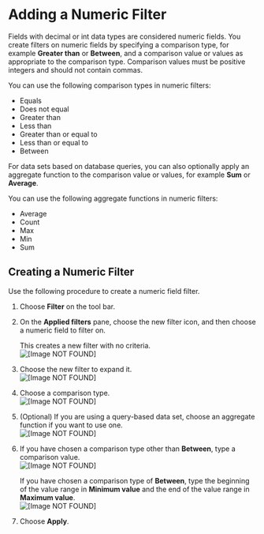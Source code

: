 # Adding a Numeric Filter<a name="add-a-numeric-filter"></a>

Fields with decimal or int data types are considered numeric fields\. You create filters on numeric fields by specifying a comparison type, for example **Greater than** or **Between**, and a comparison value or values as appropriate to the comparison type\. Comparison values must be positive integers and should not contain commas\.

You can use the following comparison types in numeric filters:
+ Equals
+ Does not equal
+ Greater than
+ Less than
+ Greater than or equal to
+ Less than or equal to
+ Between

For data sets based on database queries, you can also optionally apply an aggregate function to the comparison value or values, for example **Sum** or **Average**\. 

You can use the following aggregate functions in numeric filters:
+ Average
+ Count
+ Max
+ Min
+ Sum

## Creating a Numeric Filter<a name="create-a-numeric-filter"></a>

Use the following procedure to create a numeric field filter\.

1. Choose **Filter** on the tool bar\.

1. On the **Applied filters** pane, choose the new filter icon, and then choose a numeric field to filter on\.

   This creates a new filter with no criteria\.  
![\[Image NOT FOUND\]](http://docs.aws.amazon.com/quicksight/latest/user/images/new-numeric-filter.png)

1. Choose the new filter to expand it\.  
![\[Image NOT FOUND\]](http://docs.aws.amazon.com/quicksight/latest/user/images/choose-numeric-filter.png)

1. Choose a comparison type\.  
![\[Image NOT FOUND\]](http://docs.aws.amazon.com/quicksight/latest/user/images/filter-numeric-comparison.png)

1. \(Optional\) If you are using a query\-based data set, choose an aggregate function if you want to use one\.  
![\[Image NOT FOUND\]](http://docs.aws.amazon.com/quicksight/latest/user/images/numeric-filter-aggregate.png)

1. If you have chosen a comparison type other than **Between**, type a comparison value\.  
![\[Image NOT FOUND\]](http://docs.aws.amazon.com/quicksight/latest/user/images/enter-numeric-value.png)

   If you have chosen a comparison type of **Between**, type the beginning of the value range in **Minimum value** and the end of the value range in **Maximum value**\.  
![\[Image NOT FOUND\]](http://docs.aws.amazon.com/quicksight/latest/user/images/enter-numeric-value2.png)

1. Choose **Apply**\.